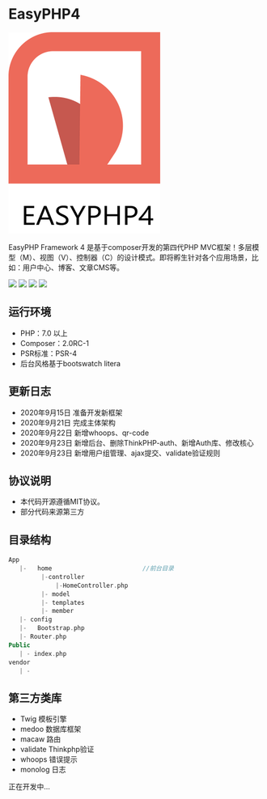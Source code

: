 # EasyPHP4



![Image text](https://raw.githubusercontent.com/Tokyo-Lei/EasyPHP4/master/Public/Home/img/logo.png)


EasyPHP Framework 4 是基于composer开发的第四代PHP MVC框架！多层模型（M）、视图（V）、控制器（C）的设计模式。即将孵生针对各个应用场景，比如：用户中心、博客、文章CMS等。

[![](https://img.shields.io/badge/version-4.0.0-green.svg)](https://img.shields.io/badge/version-4.0.0-green.svg)
[![](https://img.shields.io/badge/php-7+-brightgreen.svg)](https://img.shields.io/badge/php-7+-brightgreen.svg)
[![](https://img.shields.io/badge/mysql-5+-orange.svg)](https://img.shields.io/badge/mysql-5+-orange.svg)
[![](https://img.shields.io/badge/license-Apache%202-blue.svg)](https://img.shields.io/badge/license-Apache%202-blue.svg)



## 运行环境


- PHP：7.0 以上
- Composer：2.0RC-1
- PSR标准：PSR-4
- 后台风格基于bootswatch litera



## 更新日志

- 2020年9月15日 准备开发新框架
- 2020年9月21日 完成主体架构
- 2020年9月22日 新增whoops、qr-code
- 2020年9月23日 新增后台、删除ThinkPHP-auth、新增Auth库、修改核心
- 2020年9月23日 新增用户组管理、ajax提交、validate验证规则

## 协议说明

- 本代码开源遵循MIT协议。
- 部分代码来源第三方


## 目录结构
```php
App		
   |-	home                         //前台目录
         |-controller
             |-HomeController.php
         |- model
         |- templates
         |- member 
   |- config
   |-	Bootstrap.php 
   |- Router.php
Public
   | - index.php 
vendor
   | -
```

## 第三方类库

- Twig      模板引擎
- medoo     数据库框架
- macaw     路由
- validate  Thinkphp验证
- whoops    错误提示
- monolog   日志

正在开发中...
